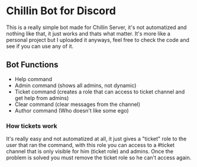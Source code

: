 # Chillin Bot for Discord

This is a really simple bot made for Chillin Server, it's not automatized and nothing like that, it just works and thats what matter.
It's more like a personal project but I uploaded it anyways, feel free to check the code and see if you can use any of it.

## Bot Functions
- Help command
- Admin command (shows all admins, not dynamic)
- Ticket command (creates a role that can access to ticket channel and get help from admins)
- Clear command (clear messages from the channel)
- Author command (Who doesn't like some ego)

### How tickets work
It's really easy and not automatized at all, it just gives a "ticket" role to the user that ran the command, with this role you can access to a #ticket channel that is only visible for him (ticket role) and admins.
Once the problem is solved you must remove the ticket role so he can't access again.
